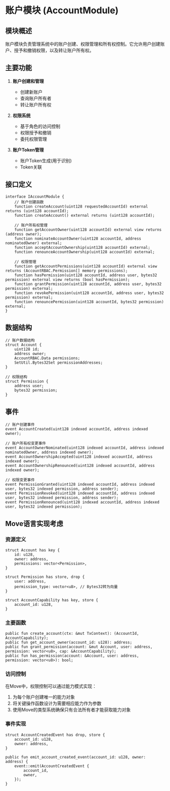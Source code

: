 # 账户模块 (AccountModule)

## 模块概述

账户模块负责管理系统中的账户创建、权限管理和所有权控制。它允许用户创建账户、授予和撤销权限，以及转让账户所有权。

## 主要功能

1. **账户创建和管理**
   - 创建新账户
   - 查询账户所有者
   - 转让账户所有权

2. **权限系统**
   - 基于角色的访问控制
   - 权限授予和撤销
   - 委托权限管理

3. **账户Token管理**
   - 账户Token生成(用于识别)
   - Token关联

## 接口定义

```solidity
interface IAccountModule {
    // 账户创建函数
    function createAccount(uint128 requestedAccountId) external returns (uint128 accountId);
    function createAccount() external returns (uint128 accountId);
    
    // 账户所有权管理
    function getAccountOwner(uint128 accountId) external view returns (address owner);
    function nominateAccountOwner(uint128 accountId, address nominatedOwner) external;
    function acceptAccountOwnership(uint128 accountId) external;
    function renounceAccountOwnership(uint128 accountId) external;
    
    // 权限管理
    function getAccountPermissions(uint128 accountId) external view returns (AccountRBAC.Permission[] memory permissions);
    function hasPermission(uint128 accountId, address user, bytes32 permission) external view returns (bool hasPermission);
    function grantPermission(uint128 accountId, address user, bytes32 permission) external;
    function revokePermission(uint128 accountId, address user, bytes32 permission) external;
    function renouncePermission(uint128 accountId, bytes32 permission) external;
}
```

## 数据结构

```solidity
// 账户数据结构
struct Account {
    uint128 id;
    address owner;
    AccountRBAC.Data permissions;
    SetUtil.Bytes32Set permissionAddresses;
}

// 权限结构
struct Permission {
    address user;
    bytes32 permission;
}
```

## 事件

```solidity
// 账户创建事件
event AccountCreated(uint128 indexed accountId, address indexed owner);

// 账户所有权变更事件
event AccountOwnerNominated(uint128 indexed accountId, address indexed nominatedOwner, address indexed owner);
event AccountOwnershipAccepted(uint128 indexed accountId, address indexed owner);
event AccountOwnershipRenounced(uint128 indexed accountId, address indexed owner);

// 权限变更事件
event PermissionGranted(uint128 indexed accountId, address indexed user, bytes32 indexed permission, address sender);
event PermissionRevoked(uint128 indexed accountId, address indexed user, bytes32 indexed permission, address sender);
event PermissionRenounced(uint128 indexed accountId, address indexed user, bytes32 indexed permission);
```

## Move语言实现考虑

### 资源定义

```move
struct Account has key {
    id: u128,
    owner: address,
    permissions: vector<Permission>,
}

struct Permission has store, drop {
    user: address,
    permission_type: vector<u8>, // Bytes32转为向量
}

struct AccountCapability has key, store {
    account_id: u128,
}
```

### 主要函数

```move
public fun create_account(ctx: &mut TxContext): (AccountId, AccountCapability);
public fun get_account_owner(account_id: u128): address;
public fun grant_permission(account: &mut Account, user: address, permission: vector<u8>, cap: &AccountCapability);
public fun has_permission(account: &Account, user: address, permission: vector<u8>): bool;
```

### 访问控制

在Move中，权限控制可以通过能力模式实现：

1. 为每个账户创建唯一的能力对象
2. 将关键操作函数设计为需要相应能力作为参数
3. 使用Move的类型系统确保只有合法所有者才能获取能力对象

### 事件实现

```move
struct AccountCreatedEvent has drop, store {
    account_id: u128,
    owner: address,
}

public fun emit_account_created_event(account_id: u128, owner: address) {
    event::emit(AccountCreatedEvent {
        account_id,
        owner,
    });
}
``` 